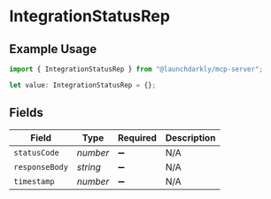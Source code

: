 # IntegrationStatusRep

## Example Usage

```typescript
import { IntegrationStatusRep } from "@launchdarkly/mcp-server";

let value: IntegrationStatusRep = {};
```

## Fields

| Field              | Type               | Required           | Description        |
| ------------------ | ------------------ | ------------------ | ------------------ |
| `statusCode`       | *number*           | :heavy_minus_sign: | N/A                |
| `responseBody`     | *string*           | :heavy_minus_sign: | N/A                |
| `timestamp`        | *number*           | :heavy_minus_sign: | N/A                |